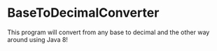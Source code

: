 # BaseToDecimalConverter
This program will convert from any base to decimal and the other way around using Java 8!
